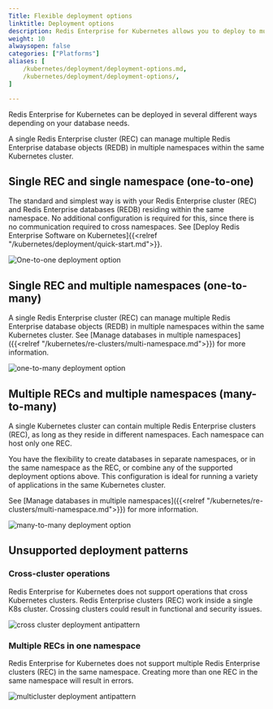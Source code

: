 ```yaml
---
Title: Flexible deployment options
linktitle: Deployment options
description: Redis Enterprise for Kubernetes allows you to deploy to multiple namespaces. This article describes flexible deployment options you can use to meet your specific needs. 
weight: 10
alwaysopen: false
categories: ["Platforms"]
aliases: [
    /kubernetes/deployment/deployment-options.md,
    /kubernetes/deployment/deployment-options/,
]

---
```

Redis Enterprise for Kubernetes can be deployed in several different ways depending on your database needs.

A single Redis Enterprise cluster (REC) can manage multiple Redis Enterprise database objects (REDB) in multiple namespaces within the same Kubernetes cluster.

## Single REC and single namespace (one-to-one)

The standard and simplest way is with your Redis Enterprise cluster (REC) and Redis Enterprise databases (REDB) residing within the same namespace. No additional configuration is required for this, since there is no communication required to cross namespaces. See [Deploy Redis Enterprise Software on Kubernetes]{{<relref "/kubernetes/deployment/quick-start.md">}}.

![One-to-one deployment option](/images/platforms/k8s-deploy-one-to-one.png)

## Single REC and multiple namespaces (one-to-many)

A single Redis Enterprise cluster (REC) can manage multiple Redis Enterprise database objects (REDB) in multiple namespaces within the same Kubernetes cluster. See [Manage databases in multiple namespaces]({{<relref "/kubernetes/re-clusters/multi-namespace.md">}}) for more information.

![one-to-many deployment option](/images/platforms/k8s-deploy-one-to-many.png)

## Multiple RECs and multiple namespaces (many-to-many)

A single Kubernetes cluster can contain multiple Redis Enterprise clusters (REC), as long as they reside in different namespaces. Each namespace can host only one REC.

You have the flexibility to create databases in separate namespaces, or in the same namespace as the REC, or combine any of the supported deployment options above. This configuration is ideal for running a variety of applications in the same Kubernetes cluster.

See [Manage databases in multiple namespaces]({{<relref "/kubernetes/re-clusters/multi-namespace.md">}}) for more information.


![many-to-many deployment option](/images/platforms/k8s-deploy-many-to-many.png)

## Unsupported deployment patterns

### Cross-cluster operations

Redis Enterprise for Kubernetes does not support operations that cross Kubernetes clusters. Redis Enterprise clusters (REC) work inside a single K8s cluster. Crossing clusters could result in functional and security issues.

![cross cluster deployment antipattern](/images/platforms/k8s-deploy-cross-namespaces.png)

### Multiple RECs in one namespace

Redis Enterprise for Kubernetes does not support multiple Redis Enterprise clusters (REC) in the same namespace. Creating more than one REC in the same namespace will result in errors.

![multicluster deployment antipattern](/images/platforms/k8s-deploy-multicluster-antipattern.png)

